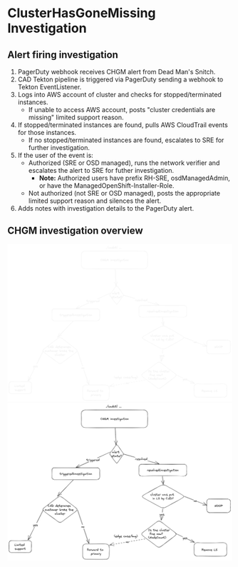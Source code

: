 # ClusterHasGoneMissing Investigation

## Alert firing investigation

1. PagerDuty webhook receives CHGM alert from Dead Man's Snitch.
2. CAD Tekton pipeline is triggered via PagerDuty sending a webhook to Tekton EventListener.
3. Logs into AWS account of cluster and checks for stopped/terminated instances.
    - If unable to access AWS account, posts "cluster credentials are missing" limited support reason.
4. If stopped/terminated instances are found, pulls AWS CloudTrail events for those instances.
    - If no stopped/terminated instances are found, escalates to SRE for further investigation.
5. If the user of the event is:
    - Authorized (SRE or OSD managed), runs the network verifier and escalates the alert to SRE for futher investigation.
        - **Note:** Authorized users have prefix RH-SRE, osdManagedAdmin, or have the ManagedOpenShift-Installer-Role.
    - Not authorized (not SRE or OSD managed), posts the appropriate limited support reason and silences the alert.
6. Adds notes with investigation details to the PagerDuty alert.
   
## CHGM investigation overview

![CHGM investigation overview](./images/cad_chgm_investigation/chgm_investigation_dark.png#gh-dark-mode-only)
![CHGM investigation overview](./images/cad_chgm_investigation/chgm_investigation_light.png#gh-light-mode-only)